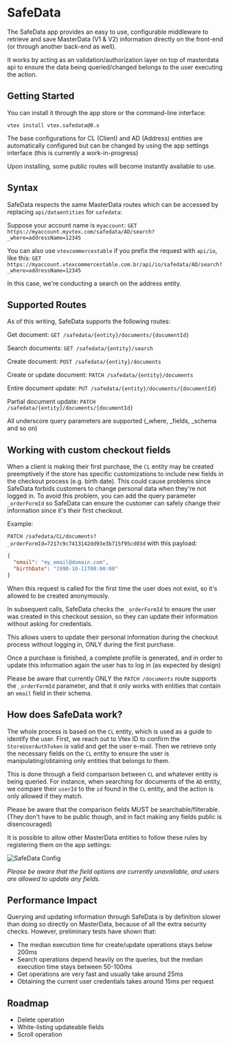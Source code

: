 

# SafeData

The SafeData app provides an easy to use, configurable middleware to retrieve and save MasterData (V1 & V2) information directly on the front-end (or through another back-end as well).

It works by acting as an validation/authorization layer on top of masterdata api to ensure the data being queried/changed belongs to the user executing the action.

## Getting Started

You can install it through the app store or the command-line interface:

```
vtex install vtex.safedata@0.x
```

The base configurations for CL (Client) and AD (Address) entities are automatically configured but can be changed by using the app settings interface (this is currently a work-in-progress)

Upon installing, some public routes will become instantly available to use.

## Syntax

SafeData respects the same MasterData routes which can be accessed by replacing `api/dataentities` for `safedata`:

Suppose your account name is `myaccount`:
`GET https://myaccount.myvtex.com/safedata/AD/search?_where=addressName=12345`

You can also use `vtexcommercestable` if you prefix the request with `api/io`, like this:
`GET https://myaccount.vtexcommercestable.com.br/api/io/safedata/AD/search?_where=addressName=12345`

In this case, we're conducting a search on the address entity.

## Supported Routes

As of this writing, SafeData supports the following routes:

Get document:
`GET /safedata/{entity}/documents/{documentId}`

Search documents:
`GET /safedata/{entity}/search`

Create document:
`POST /safedata/{entity}/documents`

Create or update document:
`PATCH /safedata/{entity}/documents`

Entire document update:
`PUT /safedata/{entity}/documents/{documentId}`

Partial document update:
`PATCH /safedata/{entity}/documents/{documentId}`

All underscore query parameters are supported (_where, _fields, _schema and so on)

## Working with custom checkout fields

When a client is making their first purchase, the `CL` entity may be created preemptively if the store has specific customizations to include new fields in the checkout process (e.g. birth date). This could cause problems since SafeData forbids customers to change personal data when they're not logged in. To avoid this problem, you can add the query parameter `_orderFormId` so SafeData can ensure the customer can safely change their information since it's their first checkout.

Example:

`PATCH /safedata/CL/documents?_orderFormId=7217c9c7413142dd93e3b715f95cd03d` with this payload:
```json
{
  "email": "my_email@domain.com",
  "birthDate": "1990-10-11T00:00:00"
}
```

When this request is called for the first time the user does not exist, so it's allowed to be created anonymously.

In subsequent calls, SafeData checks the `_orderFormId` to ensure the user was created in this checkout session, so they can update their information without asking for credentials.

This allows users to update their personal information during the checkout process without logging in, ONLY during the first purchase.

Once a purchase is finished, a complete profile is generated, and in order to update this information again the user has to log in (as expected by design)

Please be aware that currently ONLY the `PATCH /documents` route supports the `_orderFormId` parameter, and that it only works with entities that contain an `email` field in their schema.

## How does SafeData work?

The whole process is based on the `CL` entity, which is used as a guide to identify the user. First, we reach out to Vtex ID to confirm the `StoreUserAuthToken` is valid and get the user e-mail. Then we retrieve only the necessary fields on the `CL` entity to ensure the user is manipulating/obtaining only entities that belongs to them.

This is done through a field comparison between `CL` and whatever entity is being queried. For instance, when searching for documents of the `AD` entity, we compare their `userId` to the `id` found in the `CL` entity, and the action is only allowed if they match.

Please be aware that the comparison fields MUST be searchable/filterable. (They don't have to be public though, and in fact making any fields public is disencouraged)

It is possible to allow other MasterData entities to follow these rules by registering them on the app settings:

![SafeData Config](https://user-images.githubusercontent.com/1629129/119353802-b9405d80-bc79-11eb-95b2-9cbc5574fb0a.png)

*Please be aware that the field options are currently unavailable, and users are allowed to update any fields.*

## Performance Impact

Querying and updating information through SafeData is by definition slower than doing so directly on MasterData, because of all the extra security checks. However, preliminary tests have shown that:
- The median execution time for create/update operations stays below 200ms
- Search operations depend heavily on the queries, but the median execution time stays between 50-100ms
- Get operations are very fast and usually take around 25ms
- Obtaining the current user credentials takes around 15ms per request

## Roadmap

- Delete operation
- White-listing updateable fields
- Scroll operation